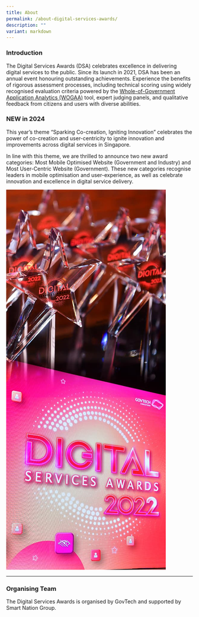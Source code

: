 ```yaml
---
title: About
permalink: /about-digital-services-awards/
description: ""
variant: markdown
---
```

<div class="row is-multiline">
  <div class="col is-8">
    <h3>Introduction</h3>
    <p>The Digital Services Awards (DSA) celebrates excellence in delivering digital services to the public. Since its launch in 2021, DSA has been an annual event honouring outstanding achievements. Experience the benefits of rigorous assessment processes, including technical scoring using widely recognised evaluation criteria powered by the <a target="_blank" aria-label="WOGAA" href="https://wogaa.sg/">Whole-of-Government Application Analytics (WOGAA)</a> tool, expert judging panels, and qualitative feedback from citizens and users with diverse abilities.  </p>
    <h3>NEW in 2024</h3>
		<p>This year’s theme “Sparking Co-creation, Igniting Innovation” celebrates the power of co-creation and user-centricity to ignite innovation and improvements across digital services in Singapore.</p>
		<p>In line with this theme, we are thrilled to announce two new award categories: Most Mobile Optimised Website (Government and Industry) and Most User-Centric Website (Government). These new categories recognise leaders in mobile optimisation and user-experience, as well as celebrate innovation and excellence in digital service delivery.</p>
    </div>
  <div class="col is-4"><img alt="Screen with DSA logo and trophies" src="/images/dsa_about.jpg"></div>
  <div class="col is-12">
  <hr>
<h3>Organising Team</h3>
<p>The Digital Services Awards is organised by GovTech and supported by Smart Nation Group.</p>
  </div>
</div>
